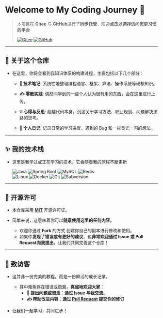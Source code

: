 # Welcome to My Coding Journey 🚀

> 本项目在 **Gitee** 与 **GitHub**进行了**同步托管**，欢迎**点击以选择访问您更习惯的平台**
>
> <p>
>    <a href="https://gitee.com/AvexVertex/coding-journey"><img src="https://img.shields.io/badge/Gitee-码云-C71D23?logo=gitee" alt="Gitee"></a>   
>     <a href="https://github.com/AlgorithGeek/coding-journey">
>     <img src="https://img.shields.io/badge/GitHub-仓库-181717?logo=github" alt="GitHub"></a>   
> </p>

---

## 🌱 关于这个仓库

- 在这里，你将会看到我知识体系的构建过程，主要包括以下几个部分：

  * **🧠 技术笔记**: 系统性地整理编程语言、框架、算法、操作系统等硬核知识。

  * **✍️ 零散实践**: 偶然间学到的一些个人认为很有用的东西，会在这里进行上传。

  * **💡 心得与反思**: 超越代码本身，沉淀关于学习方法、职业规划、问题解决思路的思考。

  * **📔 个人日记**: 记录日常的学习进度、遇到的 Bug 和一些灵光一闪的想法。

---

## ✨ 我的技术栈

- 这里是我学过或正在学习的技术，它会随着我的旅程不断更新

  <p align="left">
    <img src="https://img.shields.io/badge/Java-ED8B00?style=for-the-badge&logo=openjdk&logoColor=white" alt="Java">
    <img src="https://img.shields.io/badge/Spring_Boot-6DB33F?style=for-the-badge&logo=spring-boot&logoColor=white" alt="Spring Boot">
    <img src="https://img.shields.io/badge/MySQL-4479A1?style=for-the-badge&logo=mysql&logoColor=white" alt="MySQL">
    <img src="https://img.shields.io/badge/redis-%23DD0031.svg?style=for-the-badge&logo=redis&logoColor=white" alt="Redis">
    <br>
    <img src="https://img.shields.io/badge/Linux-FCC624?style=for-the-badge&logo=linux&logoColor=black" alt="Linux">
    <img src="https://img.shields.io/badge/Docker-2496ED?style=for-the-badge&logo=docker&logoColor=white" alt="Docker">
    <img src="https://img.shields.io/badge/Git-F05032?style=for-the-badge&logo=git&logoColor=white" alt="Git">
    <img src="https://img.shields.io/badge/Subversion-809CC9?style=for-the-badge&logo=subversion&logoColor=white" alt="Subversion">
  </p>

---

## 📄 开源许可

- 本仓库采用 **[MIT](LICENSE)** 开源许可证。


- 简单来说，这意味着你可以**随意使用这里的任何内容**。
  - 欢迎你通过 **Fork** 的方式 创建你自己的副本进行修改和使用。
  - 如果你**发现了错误或有更好的建议**，也**非常欢迎通过 Issue 或 Pull Request向我提出**，让我们共同完善这个仓库！

---

## 🌟 致访客

- 这并非一份完美的教程，而是一份鲜活的成长记录。
  - 其中难免存在错误或疏漏，**真诚地欢迎大家**：
    - **🤔 提出问题或想法**：**通过 [Issue](https://gitee.com/AvexVertex/coding-journey/issues) 与我交流**。
    - **✍️ 帮助改进内容**：**通过 [Pull Request](https://gitee.com/AvexVertex/coding-journey/pulls) 提交你的修订**
  
- 让我们一起学习，共同进步！

